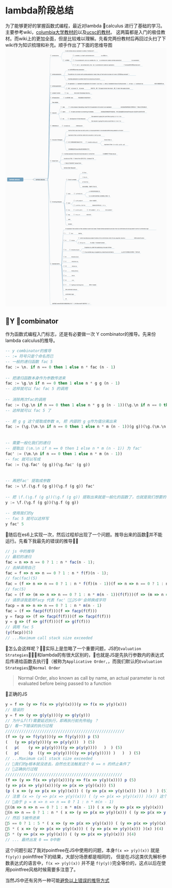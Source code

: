 # lambda阶段总结 
为了能够更好的掌握函数式编程，最近对lambda calculus 进行了基础的学习。主要参考wiki，[columbia大学教材的](http://www.cs.columbia.edu/~sedwards/classes/2012/w4115-summer/lambda.pdf)以及[ucsc的教材](https://classes.soe.ucsc.edu/cmps112/Spring03/readings/lambdacalculus/introduction.html)。
这两篇都是入门的极佳教材。而wiki上的更加全面，但是比较难以理解。先看完两份教材后再回过头扫了下wiki作为知识梳理和补充。顺手作出了下面的思维导图
![思维导图](./asset/lambda/mind_lambda.png)

## Y combinator 
作为函数式编程入门标志，还是有必要做一次 Y combinator的推导。先来份lambda calculus的推导。  
```hs
-- y combinator的推导
-- := 符号只是个命名而已
-- 一般的递归函数 fac 5
fac := \n. if n == 0 then 1 else n * fac (n - 1)

-- 把递归函数本身作为参数传进来
fac := \g.\n if n == 0 then 1 else n * g g (n - 1)
-- 这样就可以 fac fac 5 的调用

-- 消除两次fac的调用
fac := (\g.\n if n == 0 then 1 else n * g g (n - 1))(\g.\n if n == 0 then 1 else n * g g (n - 1))
-- 这样就可以 fac 5 了

-- 把 g g 这个提取成参数 m, 把 内部的 g g作为值分离出来
fac := (\g.(\m.\n if n == 0 then 1 else n * m (n - 1))(g g))(\g.(\m.\n if n == 0 then 1 else n * m (n - 1))(g g))


-- 需要一般化我们的递归
-- 提取出 (\m.\n if n == 0 then 1 else n * m (n - 1)) 为 fac'
fac' := (\m.\n if n == 0 then 1 else n * m (n - 1))
-- fac 就可以写成
fac := (\g.fac' (g g))(\g.fac' (g g))


-- 再把fac' 提取成参数
fac := \f.(\g.f (g g))(\g.f (g g)) fac'

-- 把 \f.(\g.f (g g))(\g.f (g g)) 提取出来就是一般化的函数了，也就是我们想要的
y := \f.(\g.f (g g))(\g.f (g g))

-- 使用我们的y
-- fac 5 就可以这样写
y fac' 5

```  
随后在es6上实现一次，然后过程却出现了一个问题。推导出来的函数并不能运行。先看下我最先的错误的推导
```javascript
// js 中的推导
// 最初的递归
fac = n => n == 0 ? 1 : n * fac(n - 1);
// 去掉调用自己
fac = f => n => n == 0 ? 1 : n * f(f)(n - 1);
// fac(fac)(5)
fac = (f => n => n == 0 ? 1 : n * f(f)(n - 1))(f => n => n == 0 ? 1 : n * f(f)(n - 1))
// fac(5)
fac = (f => (m => n => n == 0 ? 1 : n * m(n - 1))(f(f)))(f => (m => n => n == 0 ? 1 : n * m(n - 1))(f(f)))
// 请原谅我是用facp 代表 fac' ，JS中'会转换成字符
facp = m => n => n == 0 ? 1 : n * m(n - 1)
fac = (f => facp(f(f)))(f => facp(f(f)))
y = facp => (f => facp(f(f)))(f => facp(f(f)))
y = g => (f => g(f(f)))(f => g(f(f)))
// 调用 fac 5
(y(facp))(5)
// ...Maximum call stack size exceeded
```  
怎么会这样呢？实际上是忽略了一个重要问题，JS的`Evaluation Strategies`和lambda的有很大区别的，也就是JS是先执行参数内的表达式后传递给函数去执行（被称为`Applicative Order,`，而我们默认的`Evaluation Strategies`是`Normal Order`  
>Normal Order, also known as call by name,  an actual parameter is not evaluated before being passed to a function  

正确的JS
```javascript
y = f => (y => f(x => y(y)(x)))(y => f(x => y(y)(x)))
// 错误的
y = f => (y => g(y(y)))(y => g(y(y)))
// 为什么f(f)需要延迟执行，即再执行前先传给g ？
// 看一下错误的执行过程
////////////////////////////////////////////////////
(f => (y => f(y(y)))(y => f(y(y)))) p (5)
(   (y => p(y(y)))(y => p(y(y)))  ) (5)
(   p(    (y => p(y(y)))((y => p(y(y))))   )  ) (5)
(   p(    (p  ((y => p(y(y)))((y => p(y(y))))) )   )  ) (5)
// ...Maximum call stack size exceeded
// 我们的p根本就没进去，自然也无法触发这个 0 == n 的终止条件了
// 正确执行过程
///////////////////////////////////////////////////
(f => (y => f(x => y(y)(x)))(y => f(x => y(y)(x)))) p (5)
(y => p(x => y(y)(x)))(y => p(x => y(y)(x))) (5)
(p ( x => (y => p(x => y(y)(x))) ( (y => p(x => y(y)(x))) )(x) )  ) (5)
// 注意 (x => (y => p(x => y(y)(x))) ( (y => p(x => y(y)(x))) )(x)) 这个表达式是个函数定义,里面的内容只会被传入到p 中才会执行
// 由于 p = m => n => n == 0 ? 1 : n * m(n - 1)
((m => n => n == 0 ? 1 : n * m(n - 1)) ( x => (y => p(x => y(y)(x))) ( (y => p(x => y(y)(x))) )(x) )  ) (5)
(n => n == 0 ? 1 : n * ( x => (y => p(x => y(y)(x))) ( (y => p(x => y(y)(x))) )(x) )(n - 1))  (5)
// 然后 5被传进来
5 == 0 ? 1 : 5 * ( x => (y => p(x => y(y)(x))) ( (y => p(x => y(y)(x))) )(x) )(5 - 1)
5 * ( x => (y => p(x => y(y)(x))) ( (y => p(x => y(y)(x))) )(x) )(4)
5 * (y => p(x => y(y)(x))) ( (y => p(x => y(y)(x))) )(4)
// ... 最终出发 0 == 0中断
```
这个问题引起了我对pointfree在JS中使用的问题，本身`f(x => y(y)(x))` 就是 `f(y(y))` poinftfree下的结果，大部分场景都是相同的，
但是在JS这类优先解析参数表达式的语言中，`f(x => y(y)(x))` 并不是 `f(y(y))`完全等价的，这点以后在使用pointfree风格时候需要多注意了。    

当然JS中还有另外一种可能[避免以上错误的推导方式](https://blog.jcoglan.com/2008/01/10/deriving-the-y-combinator/)
